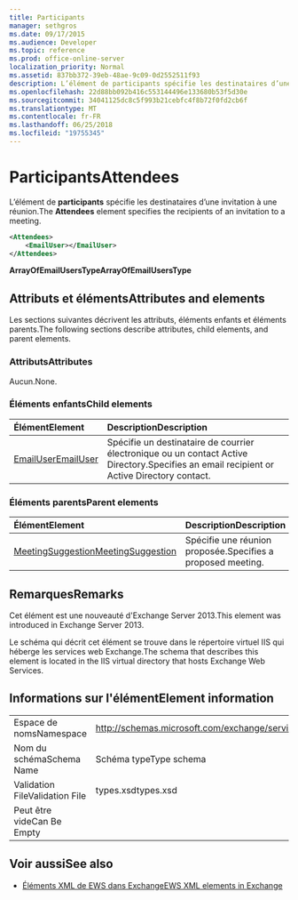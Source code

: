 ```yaml
---
title: Participants
manager: sethgros
ms.date: 09/17/2015
ms.audience: Developer
ms.topic: reference
ms.prod: office-online-server
localization_priority: Normal
ms.assetid: 837bb372-39eb-48ae-9c09-0d2552511f93
description: L’élément de participants spécifie les destinataires d’une invitation à une réunion.
ms.openlocfilehash: 22d88bb092b416c553144496e133680b53f5d30e
ms.sourcegitcommit: 34041125dc8c5f993b21cebfc4f8b72f0fd2cb6f
ms.translationtype: MT
ms.contentlocale: fr-FR
ms.lasthandoff: 06/25/2018
ms.locfileid: "19755345"
---
```

# <a name="attendees"></a><span data-ttu-id="78326-103">Participants</span><span class="sxs-lookup"><span data-stu-id="78326-103">Attendees</span></span>

<span data-ttu-id="78326-104">L’élément de **participants** spécifie les destinataires d’une invitation à une réunion.</span><span class="sxs-lookup"><span data-stu-id="78326-104">The **Attendees** element specifies the recipients of an invitation to a meeting.</span></span> 
  
```XML
<Attendees>
    <EmailUser></EmailUser>
</Attendees>
```

 <span data-ttu-id="78326-105">**ArrayOfEmailUsersType**</span><span class="sxs-lookup"><span data-stu-id="78326-105">**ArrayOfEmailUsersType**</span></span>
## <a name="attributes-and-elements"></a><span data-ttu-id="78326-106">Attributs et éléments</span><span class="sxs-lookup"><span data-stu-id="78326-106">Attributes and elements</span></span>

<span data-ttu-id="78326-107">Les sections suivantes décrivent les attributs, éléments enfants et éléments parents.</span><span class="sxs-lookup"><span data-stu-id="78326-107">The following sections describe attributes, child elements, and parent elements.</span></span>
  
### <a name="attributes"></a><span data-ttu-id="78326-108">Attributs</span><span class="sxs-lookup"><span data-stu-id="78326-108">Attributes</span></span>

<span data-ttu-id="78326-109">Aucun.</span><span class="sxs-lookup"><span data-stu-id="78326-109">None.</span></span>
  
### <a name="child-elements"></a><span data-ttu-id="78326-110">Éléments enfants</span><span class="sxs-lookup"><span data-stu-id="78326-110">Child elements</span></span>

|<span data-ttu-id="78326-111">**Élément**</span><span class="sxs-lookup"><span data-stu-id="78326-111">**Element**</span></span>|<span data-ttu-id="78326-112">**Description**</span><span class="sxs-lookup"><span data-stu-id="78326-112">**Description**</span></span>|
|:-----|:-----|
|[<span data-ttu-id="78326-113">EmailUser</span><span class="sxs-lookup"><span data-stu-id="78326-113">EmailUser</span></span>](emailuser.md) <br/> |<span data-ttu-id="78326-114">Spécifie un destinataire de courrier électronique ou un contact Active Directory.</span><span class="sxs-lookup"><span data-stu-id="78326-114">Specifies an email recipient or Active Directory contact.</span></span>  <br/> |
   
### <a name="parent-elements"></a><span data-ttu-id="78326-115">Éléments parents</span><span class="sxs-lookup"><span data-stu-id="78326-115">Parent elements</span></span>

|<span data-ttu-id="78326-116">**Élément**</span><span class="sxs-lookup"><span data-stu-id="78326-116">**Element**</span></span>|<span data-ttu-id="78326-117">**Description**</span><span class="sxs-lookup"><span data-stu-id="78326-117">**Description**</span></span>|
|:-----|:-----|
|[<span data-ttu-id="78326-118">MeetingSuggestion</span><span class="sxs-lookup"><span data-stu-id="78326-118">MeetingSuggestion</span></span>](meetingsuggestion.md) <br/> |<span data-ttu-id="78326-119">Spécifie une réunion proposée.</span><span class="sxs-lookup"><span data-stu-id="78326-119">Specifies a proposed meeting.</span></span>  <br/> |
   
## <a name="remarks"></a><span data-ttu-id="78326-120">Remarques</span><span class="sxs-lookup"><span data-stu-id="78326-120">Remarks</span></span>

<span data-ttu-id="78326-121">Cet élément est une nouveauté d'Exchange Server 2013.</span><span class="sxs-lookup"><span data-stu-id="78326-121">This element was introduced in Exchange Server 2013.</span></span>
  
<span data-ttu-id="78326-122">Le schéma qui décrit cet élément se trouve dans le répertoire virtuel IIS qui héberge les services web Exchange.</span><span class="sxs-lookup"><span data-stu-id="78326-122">The schema that describes this element is located in the IIS virtual directory that hosts Exchange Web Services.</span></span>
  
## <a name="element-information"></a><span data-ttu-id="78326-123">Informations sur l'élément</span><span class="sxs-lookup"><span data-stu-id="78326-123">Element information</span></span>

|||
|:-----|:-----|
|<span data-ttu-id="78326-124">Espace de noms</span><span class="sxs-lookup"><span data-stu-id="78326-124">Namespace</span></span>  <br/> |http://schemas.microsoft.com/exchange/services/2006/types  <br/> |
|<span data-ttu-id="78326-125">Nom du schéma</span><span class="sxs-lookup"><span data-stu-id="78326-125">Schema Name</span></span>  <br/> |<span data-ttu-id="78326-126">Schéma type</span><span class="sxs-lookup"><span data-stu-id="78326-126">Type schema</span></span>  <br/> |
|<span data-ttu-id="78326-127">Validation File</span><span class="sxs-lookup"><span data-stu-id="78326-127">Validation File</span></span>  <br/> |<span data-ttu-id="78326-128">types.xsd</span><span class="sxs-lookup"><span data-stu-id="78326-128">types.xsd</span></span>  <br/> |
|<span data-ttu-id="78326-129">Peut être vide</span><span class="sxs-lookup"><span data-stu-id="78326-129">Can Be Empty</span></span>  <br/> ||
   
## <a name="see-also"></a><span data-ttu-id="78326-130">Voir aussi</span><span class="sxs-lookup"><span data-stu-id="78326-130">See also</span></span>

- [<span data-ttu-id="78326-131">Éléments XML de EWS dans Exchange</span><span class="sxs-lookup"><span data-stu-id="78326-131">EWS XML elements in Exchange</span></span>](ews-xml-elements-in-exchange.md)


